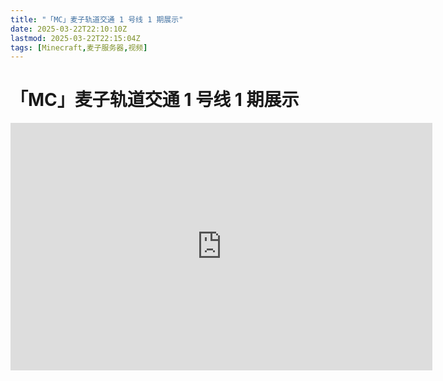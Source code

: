 ```yaml
---
title: "「MC」麦子轨道交通 1 号线 1 期展示"
date: 2025-03-22T22:10:10Z
lastmod: 2025-03-22T22:15:04Z
tags: [Minecraft,麦子服务器,视频]
---
```


# 「MC」麦子轨道交通 1 号线 1 期展示

<iframe sandbox="allow-forms allow-presentation allow-same-origin allow-scripts allow-modals allow-popups" src="https://player.bilibili.com/player.html?aid=9167716&amp;cid=15203165&amp;page=1" data-src="" border="0" frameborder="no" framespacing="0" allowfullscreen="true" style="width: 675px; height: 396px; pointer-events: none;"></iframe>

‍
